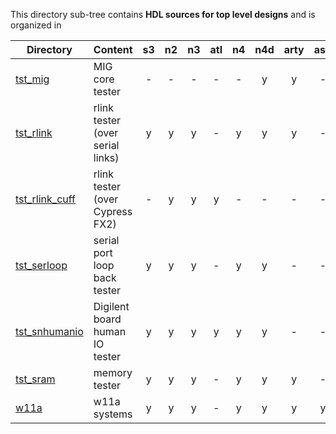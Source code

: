 This directory sub-tree contains **HDL sources for top level designs** 
and is organized in

| Directory                        | Content                             | s3 | n2 | n3 |atl| n4 | n4d| arty| as7| b3 | c7 |
| -------------------------------- | -------------------------------- |:--:|:--:|:--:|:-:|:--:|:--:|:---:|:--:|:--:|:--:|
| [tst_mig](tst_mig)               | MIG core tester                  |  - |  - |  - | - |  - |  y |   y |  - |  - |  - |
| [tst_rlink](tst_rlink)           | rlink tester (over serial links) |  y |  y |  y | - |  y |  y |   y |  - |  y |  y |
| [tst_rlink_cuff](tst_rlink_cuff) | rlink tester (over Cypress FX2)  |  - |  y |  y | y |  - |  - |   - |  - |  - |  - |
| [tst_serloop](tst_serloop)       | serial port loop back tester     |  y |  y |  y | - |  y |  y |   - |  - |  - |  - |
| [tst_snhumanio](tst_snhumanio)   | Digilent board human IO tester   |  y |  y |  y | y |  y |  y |   - |  - |  y |  - |
| [tst_sram](tst_sram)             | memory tester                    |  y |  y |  y | - |  y |  y |   y |  - |  - |  y |
| [w11a](w11a)                     | w11a systems                     |  y |  y |  y | - |  y |  y |   y |  y |  y |  y |
